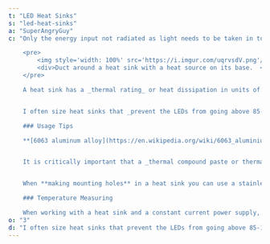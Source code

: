 ```yaml
---
t: "LED Heat Sinks"
s: "led-heat-sinks"
a: "SuperAngryGuy"
c: "Only the energy input not radiated as light needs to be taken in to account for LED heat sink calculations. _This is called thermal wattage._ For example, a 100 watt COB that is 50% efficient would need a heat sink good for 50 watts of heat. A 100 watt COB that is 80% efficient would need a heat sink good for 20 watts of heat.

    <pre>
        <img style='width: 100%' src='https://i.imgur.com/uqrvsdV.png'/>
        <div>Duct around a heat sink with a heat source on its base.  <a href='https://en.wikipedia.org/wiki/File:Heat_sink_control_volume.png'>(source)</a></div>
    </pre>

    A heat sink has a _thermal rating_ or heat dissipation in units of °C/W, or the rise of the heat sink in degrees C per watt of heat on the heat sink. If I have a 100 watt COB that is 50% efficient (so 50 watts of heat) and want the heat sink to rise no more than 10°C, I would need a heat sink with a heat dissipation of 0.2 °C/W. If I use a fan it may be 0.4 to 2 °C/W, depending on how much air the fan pushes and the particular heat sink geometry.


    I often size heat sinks that _prevent the LEDs from going above 85-125 C for safety_, and then use a quite fan to keep them at a temperature I want them to be. This provides an inherent fail-safe feature when experimenting.My personal do not go over temperature is 145°F (63°C), or where I can keep my finger on the heat sink for an honest one second. For a Vero 29 running at 120 watts **I use a generic $30 CPU cooler with a fan** and call it good. I've seen coolers half that price that should also work.

    ### Usage Tips

    **[6063 aluminum alloy](https://en.wikipedia.org/wiki/6063_aluminium_alloy) is the alloy with the highest thermal conductivity** (around 210 W/m⋅K), and most common in heat sinks. The trade off is that 6063 is a softer alloy so common 6061 alloy (around 167 W/m⋅K) may be used instead in some cases. I've seen sellers advertise about using 'aircraft grade aluminum' like 7075 alloy for metal core PCBs for LEDs, which is inferior for our uses (around 140 W/m⋅K). For comparison, copper is closer to 400 W/m⋅K, and steel is closer to 45 W/m⋅K.


    It is critically important that a _thermal compound paste or thermal adhesive_ is used between the LED and the heat sink. You only want a thin layer, and I always twist the LED around a bit to get rid of air bubbles and get better overall thermal contact. If it's a heat sink/LED I'll never reuse then I'll use a thermal adhesive and just glue the LED down. Thermal pads can work at lower power levels but won't work as well as a compound/adhesive.


    When **making mounting holes** in a heat sink you can use a stainless steel screw as a tap. Drill a whole just smaller than the diameter of the screw, force the screw in to the much softer aluminum cutting the threads in the process (I use a ratcheting screwdriver for this), back the screw out, take a fine file and smooth out the burs completely, and you have a drilled and tapped mounting hole.

    ### Temperature Measuring

    When working with a heat sink and a constant current power supply, you can monitor the voltage on the LEDs to see very tiny temperature variations that might not normally be measured with a temperature probe. With a constant voltage power supply, you can monitor the current to see very tiny temperature variations. This is because the I/V curves for LEDs are temperature dependent, and strings of LEDs make very high resolution temperature sensors. I use a 50,000 count data logging Fluke 287 for this purpose (I recommend a 6000 count multimeter for lower cost DIY. Every low cost meter I've ever tested reads within their listed specs when referenced to my Fluke 287, except for the occasional generic $5 meter that companies like Harbor Freight give away for free)."
o: "3"
d: "I often size heat sinks that prevent the LEDs from going above 85-125 C for safety, and then use a quite fan to keep them at a temperature I want them to be. This provides an inherent fail-safe feature when experimenting.My personal do not go over temperature is 145°F (63°C), or where I can keep my finger on the heat sink for an honest one second."
---
```




